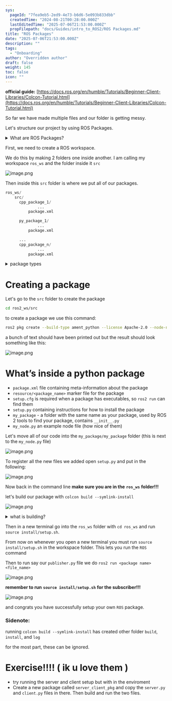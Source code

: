 ```yaml
---
sys:
  pageId: "7fea9eb5-2ed9-4e73-b6d6-5e093b833dbb"
  createdTime: "2024-08-21T00:28:00.000Z"
  lastEditedTime: "2025-07-06T21:53:00.000Z"
  propFilepath: "docs/Guides/intro_to_ROS2/ROS Packages.md"
title: "ROS Packages"
date: "2025-07-06T21:53:00.000Z"
description: ""
tags:
  - "Onboarding"
author: "Overridden author"
draft: false
weight: 145
toc: false
icon: ""
---
```


**official guide:** [https://docs.ros.org/en/humble/Tutorials/Beginner-Client-Libraries/Colcon-Tutorial.html](https://docs.ros.org/en/humble/Tutorials/Beginner-Client-Libraries/Colcon-Tutorial.html)

So far we have made multiple files and our folder is getting messy.

Let's structure our project by using ROS Packages.

<details>
      <summary>What are ROS Packages?</summary>
      ROS Packages are, as the name implies, packages of code that are highly sharable between ROS developers.
  </details>

First, we need to create a ROS workspace.

We do this by making 2 folders one inside another. I am calling my workspace `ros_ws` and the folder inside it `src`

![image.png](https://prod-files-secure.s3.us-west-2.amazonaws.com/d518164a-d88e-44d1-a4ee-3adb3bd8bce0/70706947-fd18-4537-a67b-e12946812d31/image.png?X-Amz-Algorithm=AWS4-HMAC-SHA256&X-Amz-Content-Sha256=UNSIGNED-PAYLOAD&X-Amz-Credential=ASIAZI2LB466UKSANAYV%2F20250725%2Fus-west-2%2Fs3%2Faws4_request&X-Amz-Date=20250725T132913Z&X-Amz-Expires=3600&X-Amz-Security-Token=IQoJb3JpZ2luX2VjEB0aCXVzLXdlc3QtMiJHMEUCIQDFCaheaGXlVCWmGY9vHL1wcM%2BwRPJb49cei27kYbB2JQIgM5zRVyZxTaeglQrqva53a3Bf3NdMN354RPEsHHW0RaUq%2FwMIRhAAGgw2Mzc0MjMxODM4MDUiDBnj4EQkfE%2BznZyo0yrcA%2F%2FQ6gygawc%2F9LvJZvfBYP9bUEUIkADr2VRhuE3T3QvIPK58GPM42fkbjhPK3%2B95fYR6U9BOoiCNN%2BuHqncta2bDEaXiy3iCcwRj9Yx6sLL5uGhk36NVr07iN836tz6bFge1OHG4OPkEgPz1trdzpC9VmdVbnqslzm6dLee9UUGFgsUnIvI1f%2B4LtwlzMfCJ95%2Bvfyjsw5A6GXl7ZtcFoxgfF9XFM7wa6KksVHERAn6cEg9J1aAAbNPAJe7xOC%2BwHEWMjQ%2B%2FRV0%2FiLMGKwGIoPhZICQkShlTxMVzrM1IjbAPUthFbF3bQodPjICwxH0jNTK27f9g8bPuxo1wewtJBeI80b9vyOFWPqxP4bspTk7zfcrFyURWmpKocznYI5Y3WrdLsauLeI1K5oy6xsNEvv54HaajOgGJKh3Wtauf14fB8KcPgIJu2DGYqKVlz2BJRw9cePOyafG%2B%2FVZ8iQXUa%2Bz9WQKlGr8oyA%2B57ZApjUtCT7Xe5ptStwbXqdXs4tzYZrCl20Ebb2O4k0mZNq7fPejnxFe5jAGSaOsI2HYRFrJMhm22p1sKggPPK4C5fVN09qGIz%2FaF3WavNxOPLZEHiDojf4uw7cLjMvufaOydrB3UcAD9Ybyp5PDdyM8NMNKGjsQGOqUBXLc0cqoYC3XDBT%2FvrleQwfnMK%2BM1SkprozHzwh9lnbIORMqoY5JPncV3IDpLdRnR2z6BvPHOHHZAdtl%2BQISeT1Ci2QZjGZAjsF3MEVoMOLnni737Q8JkD8HS5zvdMyUj7VYi1URG3MH9CSp9a2XsYg5y6JouhMgS%2FQG2lXxmXUZuhGzMLlXOwgR2YJXSKuXmBd%2FAKE8ssvIjkhQbm0rNvRzA9cqK&X-Amz-Signature=944c5c48a693c10a269903a4109a8d8d3908a466002385a75b66f1761d4cb643&X-Amz-SignedHeaders=host&x-amz-checksum-mode=ENABLED&x-id=GetObject)

Then inside this `src` folder is where we put all of our packages.

```python
ros_ws/
    src/
      cpp_package_1/
		      ...
          package.xml

      py_package_1/
		      ...
          package.xml

      ...
      cpp_package_n/
		      ...
          package.xml

```

<details>

<summary>package types</summary>

packages can be either `C++` or python.

the intern file structure is different for each but for this guide we will stick to creating python packages

</details>

# Creating a package

Let's go to the `src` folder to create the package

```bash
cd ros2_ws/src
```

to create a package we use this command:

```bash
ros2 pkg create --build-type ament_python --license Apache-2.0 --node-name my_node my_package
```

a bunch of text should have been printed out but the result should look something like this:

![image.png](https://prod-files-secure.s3.us-west-2.amazonaws.com/d518164a-d88e-44d1-a4ee-3adb3bd8bce0/e6cf1e3f-8512-4a3e-b131-079f800bf3e8/image.png?X-Amz-Algorithm=AWS4-HMAC-SHA256&X-Amz-Content-Sha256=UNSIGNED-PAYLOAD&X-Amz-Credential=ASIAZI2LB466UKSANAYV%2F20250725%2Fus-west-2%2Fs3%2Faws4_request&X-Amz-Date=20250725T132913Z&X-Amz-Expires=3600&X-Amz-Security-Token=IQoJb3JpZ2luX2VjEB0aCXVzLXdlc3QtMiJHMEUCIQDFCaheaGXlVCWmGY9vHL1wcM%2BwRPJb49cei27kYbB2JQIgM5zRVyZxTaeglQrqva53a3Bf3NdMN354RPEsHHW0RaUq%2FwMIRhAAGgw2Mzc0MjMxODM4MDUiDBnj4EQkfE%2BznZyo0yrcA%2F%2FQ6gygawc%2F9LvJZvfBYP9bUEUIkADr2VRhuE3T3QvIPK58GPM42fkbjhPK3%2B95fYR6U9BOoiCNN%2BuHqncta2bDEaXiy3iCcwRj9Yx6sLL5uGhk36NVr07iN836tz6bFge1OHG4OPkEgPz1trdzpC9VmdVbnqslzm6dLee9UUGFgsUnIvI1f%2B4LtwlzMfCJ95%2Bvfyjsw5A6GXl7ZtcFoxgfF9XFM7wa6KksVHERAn6cEg9J1aAAbNPAJe7xOC%2BwHEWMjQ%2B%2FRV0%2FiLMGKwGIoPhZICQkShlTxMVzrM1IjbAPUthFbF3bQodPjICwxH0jNTK27f9g8bPuxo1wewtJBeI80b9vyOFWPqxP4bspTk7zfcrFyURWmpKocznYI5Y3WrdLsauLeI1K5oy6xsNEvv54HaajOgGJKh3Wtauf14fB8KcPgIJu2DGYqKVlz2BJRw9cePOyafG%2B%2FVZ8iQXUa%2Bz9WQKlGr8oyA%2B57ZApjUtCT7Xe5ptStwbXqdXs4tzYZrCl20Ebb2O4k0mZNq7fPejnxFe5jAGSaOsI2HYRFrJMhm22p1sKggPPK4C5fVN09qGIz%2FaF3WavNxOPLZEHiDojf4uw7cLjMvufaOydrB3UcAD9Ybyp5PDdyM8NMNKGjsQGOqUBXLc0cqoYC3XDBT%2FvrleQwfnMK%2BM1SkprozHzwh9lnbIORMqoY5JPncV3IDpLdRnR2z6BvPHOHHZAdtl%2BQISeT1Ci2QZjGZAjsF3MEVoMOLnni737Q8JkD8HS5zvdMyUj7VYi1URG3MH9CSp9a2XsYg5y6JouhMgS%2FQG2lXxmXUZuhGzMLlXOwgR2YJXSKuXmBd%2FAKE8ssvIjkhQbm0rNvRzA9cqK&X-Amz-Signature=66d7feb07080c8f2f1256ce32e47b2e99bef7879d6d3127d8127507ad096c4d0&X-Amz-SignedHeaders=host&x-amz-checksum-mode=ENABLED&x-id=GetObject)

# What’s inside a python package

- `package.xml` file containing meta-information about the package
- `resource/<package_name>` marker file for the package
- `setup.cfg` is required when a package has executables, so `ros2 run` can find them
- `setup.py` containing instructions for how to install the package
- `my_package` - a folder with the same name as your package, used by ROS 2 tools to find your package, contains `__init__.py`
- `my_node.py` an example node file (how nice of them)

Let's move all of our code into the `my_package/my_package` folder (this is next to the `my_node.py` file)

![image.png](https://prod-files-secure.s3.us-west-2.amazonaws.com/d518164a-d88e-44d1-a4ee-3adb3bd8bce0/9ce58f11-0da9-4d3e-b86d-506a9685d378/image.png?X-Amz-Algorithm=AWS4-HMAC-SHA256&X-Amz-Content-Sha256=UNSIGNED-PAYLOAD&X-Amz-Credential=ASIAZI2LB466UKSANAYV%2F20250725%2Fus-west-2%2Fs3%2Faws4_request&X-Amz-Date=20250725T132913Z&X-Amz-Expires=3600&X-Amz-Security-Token=IQoJb3JpZ2luX2VjEB0aCXVzLXdlc3QtMiJHMEUCIQDFCaheaGXlVCWmGY9vHL1wcM%2BwRPJb49cei27kYbB2JQIgM5zRVyZxTaeglQrqva53a3Bf3NdMN354RPEsHHW0RaUq%2FwMIRhAAGgw2Mzc0MjMxODM4MDUiDBnj4EQkfE%2BznZyo0yrcA%2F%2FQ6gygawc%2F9LvJZvfBYP9bUEUIkADr2VRhuE3T3QvIPK58GPM42fkbjhPK3%2B95fYR6U9BOoiCNN%2BuHqncta2bDEaXiy3iCcwRj9Yx6sLL5uGhk36NVr07iN836tz6bFge1OHG4OPkEgPz1trdzpC9VmdVbnqslzm6dLee9UUGFgsUnIvI1f%2B4LtwlzMfCJ95%2Bvfyjsw5A6GXl7ZtcFoxgfF9XFM7wa6KksVHERAn6cEg9J1aAAbNPAJe7xOC%2BwHEWMjQ%2B%2FRV0%2FiLMGKwGIoPhZICQkShlTxMVzrM1IjbAPUthFbF3bQodPjICwxH0jNTK27f9g8bPuxo1wewtJBeI80b9vyOFWPqxP4bspTk7zfcrFyURWmpKocznYI5Y3WrdLsauLeI1K5oy6xsNEvv54HaajOgGJKh3Wtauf14fB8KcPgIJu2DGYqKVlz2BJRw9cePOyafG%2B%2FVZ8iQXUa%2Bz9WQKlGr8oyA%2B57ZApjUtCT7Xe5ptStwbXqdXs4tzYZrCl20Ebb2O4k0mZNq7fPejnxFe5jAGSaOsI2HYRFrJMhm22p1sKggPPK4C5fVN09qGIz%2FaF3WavNxOPLZEHiDojf4uw7cLjMvufaOydrB3UcAD9Ybyp5PDdyM8NMNKGjsQGOqUBXLc0cqoYC3XDBT%2FvrleQwfnMK%2BM1SkprozHzwh9lnbIORMqoY5JPncV3IDpLdRnR2z6BvPHOHHZAdtl%2BQISeT1Ci2QZjGZAjsF3MEVoMOLnni737Q8JkD8HS5zvdMyUj7VYi1URG3MH9CSp9a2XsYg5y6JouhMgS%2FQG2lXxmXUZuhGzMLlXOwgR2YJXSKuXmBd%2FAKE8ssvIjkhQbm0rNvRzA9cqK&X-Amz-Signature=a174610f0ad6d9b5064dbb788795441ff67e44fad58c0b87227b2f2ca79783fd&X-Amz-SignedHeaders=host&x-amz-checksum-mode=ENABLED&x-id=GetObject)

To register all the new files we added open `setup.py` and put in the following:

![image.png](https://prod-files-secure.s3.us-west-2.amazonaws.com/d518164a-d88e-44d1-a4ee-3adb3bd8bce0/1cd7c262-4cae-4496-9d75-c178537d24a2/image.png?X-Amz-Algorithm=AWS4-HMAC-SHA256&X-Amz-Content-Sha256=UNSIGNED-PAYLOAD&X-Amz-Credential=ASIAZI2LB466UKSANAYV%2F20250725%2Fus-west-2%2Fs3%2Faws4_request&X-Amz-Date=20250725T132913Z&X-Amz-Expires=3600&X-Amz-Security-Token=IQoJb3JpZ2luX2VjEB0aCXVzLXdlc3QtMiJHMEUCIQDFCaheaGXlVCWmGY9vHL1wcM%2BwRPJb49cei27kYbB2JQIgM5zRVyZxTaeglQrqva53a3Bf3NdMN354RPEsHHW0RaUq%2FwMIRhAAGgw2Mzc0MjMxODM4MDUiDBnj4EQkfE%2BznZyo0yrcA%2F%2FQ6gygawc%2F9LvJZvfBYP9bUEUIkADr2VRhuE3T3QvIPK58GPM42fkbjhPK3%2B95fYR6U9BOoiCNN%2BuHqncta2bDEaXiy3iCcwRj9Yx6sLL5uGhk36NVr07iN836tz6bFge1OHG4OPkEgPz1trdzpC9VmdVbnqslzm6dLee9UUGFgsUnIvI1f%2B4LtwlzMfCJ95%2Bvfyjsw5A6GXl7ZtcFoxgfF9XFM7wa6KksVHERAn6cEg9J1aAAbNPAJe7xOC%2BwHEWMjQ%2B%2FRV0%2FiLMGKwGIoPhZICQkShlTxMVzrM1IjbAPUthFbF3bQodPjICwxH0jNTK27f9g8bPuxo1wewtJBeI80b9vyOFWPqxP4bspTk7zfcrFyURWmpKocznYI5Y3WrdLsauLeI1K5oy6xsNEvv54HaajOgGJKh3Wtauf14fB8KcPgIJu2DGYqKVlz2BJRw9cePOyafG%2B%2FVZ8iQXUa%2Bz9WQKlGr8oyA%2B57ZApjUtCT7Xe5ptStwbXqdXs4tzYZrCl20Ebb2O4k0mZNq7fPejnxFe5jAGSaOsI2HYRFrJMhm22p1sKggPPK4C5fVN09qGIz%2FaF3WavNxOPLZEHiDojf4uw7cLjMvufaOydrB3UcAD9Ybyp5PDdyM8NMNKGjsQGOqUBXLc0cqoYC3XDBT%2FvrleQwfnMK%2BM1SkprozHzwh9lnbIORMqoY5JPncV3IDpLdRnR2z6BvPHOHHZAdtl%2BQISeT1Ci2QZjGZAjsF3MEVoMOLnni737Q8JkD8HS5zvdMyUj7VYi1URG3MH9CSp9a2XsYg5y6JouhMgS%2FQG2lXxmXUZuhGzMLlXOwgR2YJXSKuXmBd%2FAKE8ssvIjkhQbm0rNvRzA9cqK&X-Amz-Signature=e83c0886654d0d1658d52bbe9ed9ba5ce02d6908fe549e72a99508bde2b37e98&X-Amz-SignedHeaders=host&x-amz-checksum-mode=ENABLED&x-id=GetObject)

Now back in the command line **make sure you are in the** **`ros_ws`** **folder!!!**

let's build our package with `colcon build --symlink-install`

![image.png](https://prod-files-secure.s3.us-west-2.amazonaws.com/d518164a-d88e-44d1-a4ee-3adb3bd8bce0/2f2a0d27-b173-48fd-b189-5f5c0ce65619/image.png?X-Amz-Algorithm=AWS4-HMAC-SHA256&X-Amz-Content-Sha256=UNSIGNED-PAYLOAD&X-Amz-Credential=ASIAZI2LB466UKSANAYV%2F20250725%2Fus-west-2%2Fs3%2Faws4_request&X-Amz-Date=20250725T132913Z&X-Amz-Expires=3600&X-Amz-Security-Token=IQoJb3JpZ2luX2VjEB0aCXVzLXdlc3QtMiJHMEUCIQDFCaheaGXlVCWmGY9vHL1wcM%2BwRPJb49cei27kYbB2JQIgM5zRVyZxTaeglQrqva53a3Bf3NdMN354RPEsHHW0RaUq%2FwMIRhAAGgw2Mzc0MjMxODM4MDUiDBnj4EQkfE%2BznZyo0yrcA%2F%2FQ6gygawc%2F9LvJZvfBYP9bUEUIkADr2VRhuE3T3QvIPK58GPM42fkbjhPK3%2B95fYR6U9BOoiCNN%2BuHqncta2bDEaXiy3iCcwRj9Yx6sLL5uGhk36NVr07iN836tz6bFge1OHG4OPkEgPz1trdzpC9VmdVbnqslzm6dLee9UUGFgsUnIvI1f%2B4LtwlzMfCJ95%2Bvfyjsw5A6GXl7ZtcFoxgfF9XFM7wa6KksVHERAn6cEg9J1aAAbNPAJe7xOC%2BwHEWMjQ%2B%2FRV0%2FiLMGKwGIoPhZICQkShlTxMVzrM1IjbAPUthFbF3bQodPjICwxH0jNTK27f9g8bPuxo1wewtJBeI80b9vyOFWPqxP4bspTk7zfcrFyURWmpKocznYI5Y3WrdLsauLeI1K5oy6xsNEvv54HaajOgGJKh3Wtauf14fB8KcPgIJu2DGYqKVlz2BJRw9cePOyafG%2B%2FVZ8iQXUa%2Bz9WQKlGr8oyA%2B57ZApjUtCT7Xe5ptStwbXqdXs4tzYZrCl20Ebb2O4k0mZNq7fPejnxFe5jAGSaOsI2HYRFrJMhm22p1sKggPPK4C5fVN09qGIz%2FaF3WavNxOPLZEHiDojf4uw7cLjMvufaOydrB3UcAD9Ybyp5PDdyM8NMNKGjsQGOqUBXLc0cqoYC3XDBT%2FvrleQwfnMK%2BM1SkprozHzwh9lnbIORMqoY5JPncV3IDpLdRnR2z6BvPHOHHZAdtl%2BQISeT1Ci2QZjGZAjsF3MEVoMOLnni737Q8JkD8HS5zvdMyUj7VYi1URG3MH9CSp9a2XsYg5y6JouhMgS%2FQG2lXxmXUZuhGzMLlXOwgR2YJXSKuXmBd%2FAKE8ssvIjkhQbm0rNvRzA9cqK&X-Amz-Signature=ef31591f8fb28c7900b87225ee53c63227c7f0c24d507237a9c0f7472492f94c&X-Amz-SignedHeaders=host&x-amz-checksum-mode=ENABLED&x-id=GetObject)

<details>

<summary>what is building?</summary>

if you are a CS major at Rose-Hulman you will learn the answer to this in CSSE132

but TLDR; is it combines all the code files into one program that can be run easily 

</details>

Then in a new terminal go into the `ros_ws` folder with `cd ros_ws` and run `source install/setup.sh`. 

From now on whenever you open a new terminal you must run `source install/setup.sh` in the workspace folder. This lets you run the `ROS` command

Then to run say our `publisher.py` file we do `ros2 run <package name> <file_name>`

![image.png](https://prod-files-secure.s3.us-west-2.amazonaws.com/d518164a-d88e-44d1-a4ee-3adb3bd8bce0/4f4b1219-3a44-4632-aa0a-ce3471699f59/image.png?X-Amz-Algorithm=AWS4-HMAC-SHA256&X-Amz-Content-Sha256=UNSIGNED-PAYLOAD&X-Amz-Credential=ASIAZI2LB466UKSANAYV%2F20250725%2Fus-west-2%2Fs3%2Faws4_request&X-Amz-Date=20250725T132913Z&X-Amz-Expires=3600&X-Amz-Security-Token=IQoJb3JpZ2luX2VjEB0aCXVzLXdlc3QtMiJHMEUCIQDFCaheaGXlVCWmGY9vHL1wcM%2BwRPJb49cei27kYbB2JQIgM5zRVyZxTaeglQrqva53a3Bf3NdMN354RPEsHHW0RaUq%2FwMIRhAAGgw2Mzc0MjMxODM4MDUiDBnj4EQkfE%2BznZyo0yrcA%2F%2FQ6gygawc%2F9LvJZvfBYP9bUEUIkADr2VRhuE3T3QvIPK58GPM42fkbjhPK3%2B95fYR6U9BOoiCNN%2BuHqncta2bDEaXiy3iCcwRj9Yx6sLL5uGhk36NVr07iN836tz6bFge1OHG4OPkEgPz1trdzpC9VmdVbnqslzm6dLee9UUGFgsUnIvI1f%2B4LtwlzMfCJ95%2Bvfyjsw5A6GXl7ZtcFoxgfF9XFM7wa6KksVHERAn6cEg9J1aAAbNPAJe7xOC%2BwHEWMjQ%2B%2FRV0%2FiLMGKwGIoPhZICQkShlTxMVzrM1IjbAPUthFbF3bQodPjICwxH0jNTK27f9g8bPuxo1wewtJBeI80b9vyOFWPqxP4bspTk7zfcrFyURWmpKocznYI5Y3WrdLsauLeI1K5oy6xsNEvv54HaajOgGJKh3Wtauf14fB8KcPgIJu2DGYqKVlz2BJRw9cePOyafG%2B%2FVZ8iQXUa%2Bz9WQKlGr8oyA%2B57ZApjUtCT7Xe5ptStwbXqdXs4tzYZrCl20Ebb2O4k0mZNq7fPejnxFe5jAGSaOsI2HYRFrJMhm22p1sKggPPK4C5fVN09qGIz%2FaF3WavNxOPLZEHiDojf4uw7cLjMvufaOydrB3UcAD9Ybyp5PDdyM8NMNKGjsQGOqUBXLc0cqoYC3XDBT%2FvrleQwfnMK%2BM1SkprozHzwh9lnbIORMqoY5JPncV3IDpLdRnR2z6BvPHOHHZAdtl%2BQISeT1Ci2QZjGZAjsF3MEVoMOLnni737Q8JkD8HS5zvdMyUj7VYi1URG3MH9CSp9a2XsYg5y6JouhMgS%2FQG2lXxmXUZuhGzMLlXOwgR2YJXSKuXmBd%2FAKE8ssvIjkhQbm0rNvRzA9cqK&X-Amz-Signature=fa869552a8b4aea191b20185e9a3f0e66b9eeb71eeb7186cf48762a01935a851&X-Amz-SignedHeaders=host&x-amz-checksum-mode=ENABLED&x-id=GetObject)

**remember to run** **`source install/setup.sh`** **for the subscriber!!!**

![image.png](https://prod-files-secure.s3.us-west-2.amazonaws.com/d518164a-d88e-44d1-a4ee-3adb3bd8bce0/02121119-dad4-49ec-8356-c956108b4243/image.png?X-Amz-Algorithm=AWS4-HMAC-SHA256&X-Amz-Content-Sha256=UNSIGNED-PAYLOAD&X-Amz-Credential=ASIAZI2LB466UKSANAYV%2F20250725%2Fus-west-2%2Fs3%2Faws4_request&X-Amz-Date=20250725T132913Z&X-Amz-Expires=3600&X-Amz-Security-Token=IQoJb3JpZ2luX2VjEB0aCXVzLXdlc3QtMiJHMEUCIQDFCaheaGXlVCWmGY9vHL1wcM%2BwRPJb49cei27kYbB2JQIgM5zRVyZxTaeglQrqva53a3Bf3NdMN354RPEsHHW0RaUq%2FwMIRhAAGgw2Mzc0MjMxODM4MDUiDBnj4EQkfE%2BznZyo0yrcA%2F%2FQ6gygawc%2F9LvJZvfBYP9bUEUIkADr2VRhuE3T3QvIPK58GPM42fkbjhPK3%2B95fYR6U9BOoiCNN%2BuHqncta2bDEaXiy3iCcwRj9Yx6sLL5uGhk36NVr07iN836tz6bFge1OHG4OPkEgPz1trdzpC9VmdVbnqslzm6dLee9UUGFgsUnIvI1f%2B4LtwlzMfCJ95%2Bvfyjsw5A6GXl7ZtcFoxgfF9XFM7wa6KksVHERAn6cEg9J1aAAbNPAJe7xOC%2BwHEWMjQ%2B%2FRV0%2FiLMGKwGIoPhZICQkShlTxMVzrM1IjbAPUthFbF3bQodPjICwxH0jNTK27f9g8bPuxo1wewtJBeI80b9vyOFWPqxP4bspTk7zfcrFyURWmpKocznYI5Y3WrdLsauLeI1K5oy6xsNEvv54HaajOgGJKh3Wtauf14fB8KcPgIJu2DGYqKVlz2BJRw9cePOyafG%2B%2FVZ8iQXUa%2Bz9WQKlGr8oyA%2B57ZApjUtCT7Xe5ptStwbXqdXs4tzYZrCl20Ebb2O4k0mZNq7fPejnxFe5jAGSaOsI2HYRFrJMhm22p1sKggPPK4C5fVN09qGIz%2FaF3WavNxOPLZEHiDojf4uw7cLjMvufaOydrB3UcAD9Ybyp5PDdyM8NMNKGjsQGOqUBXLc0cqoYC3XDBT%2FvrleQwfnMK%2BM1SkprozHzwh9lnbIORMqoY5JPncV3IDpLdRnR2z6BvPHOHHZAdtl%2BQISeT1Ci2QZjGZAjsF3MEVoMOLnni737Q8JkD8HS5zvdMyUj7VYi1URG3MH9CSp9a2XsYg5y6JouhMgS%2FQG2lXxmXUZuhGzMLlXOwgR2YJXSKuXmBd%2FAKE8ssvIjkhQbm0rNvRzA9cqK&X-Amz-Signature=2f25bea71c6d617cc9c54019ff08441101dc6a4aa453edf3cc7000f55da9ab57&X-Amz-SignedHeaders=host&x-amz-checksum-mode=ENABLED&x-id=GetObject)

and congrats you have successfully setup your own `ROS` package.

### Sidenote:

running `colcon build --symlink-install` has created other folder `build`, `install`, and `log`

for the most part, these can be ignored.

# Exercise!!!! ( ik u love them )

- try running the server and client setup but with in the enviroment
- Create a new package called `server_client_pkg` and copy the `server.py` and `client.py` files in there. Then build and run the two files.

